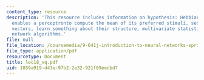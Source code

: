 ```yaml
---
content_type: resource
description: 'This resource includes information on hypothesis: Hebbiansynaptic plasticity
  enables a perceptronto compute the mean of its preferred stimuli, sequence of data
  vectors, learn something about their structure, multivariate statistics, and neural
  network algorithms.'
file: null
file_location: /coursemedia/9-641j-introduction-to-neural-networks-spring-2005/1059a919d43e97b22e32921f09eedbd7_lec18_vq.pdf
file_type: application/pdf
resourcetype: Document
title: lec18_vq.pdf
uid: 1059a919-d43e-97b2-2e32-921f09eedbd7
---
```

